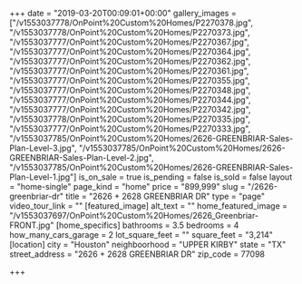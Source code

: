 +++
date = "2019-03-20T00:09:01+00:00"
gallery_images = ["/v1553037778/OnPoint%20Custom%20Homes/P2270378.jpg", "/v1553037778/OnPoint%20Custom%20Homes/P2270373.jpg", "/v1553037777/OnPoint%20Custom%20Homes/P2270367.jpg", "/v1553037777/OnPoint%20Custom%20Homes/P2270364.jpg", "/v1553037777/OnPoint%20Custom%20Homes/P2270362.jpg", "/v1553037777/OnPoint%20Custom%20Homes/P2270361.jpg", "/v1553037777/OnPoint%20Custom%20Homes/P2270355.jpg", "/v1553037777/OnPoint%20Custom%20Homes/P2270348.jpg", "/v1553037777/OnPoint%20Custom%20Homes/P2270344.jpg", "/v1553037777/OnPoint%20Custom%20Homes/P2270342.jpg", "/v1553037778/OnPoint%20Custom%20Homes/P2270335.jpg", "/v1553037777/OnPoint%20Custom%20Homes/P2270333.jpg", "/v1553037785/OnPoint%20Custom%20Homes/2626-GREENBRIAR-Sales-Plan-Level-3.jpg", "/v1553037785/OnPoint%20Custom%20Homes/2626-GREENBRIAR-Sales-Plan-Level-2.jpg", "/v1553037785/OnPoint%20Custom%20Homes/2626-GREENBRIAR-Sales-Plan-Level-1.jpg"]
is_on_sale = true
is_pending = false
is_sold = false
layout = "home-single"
page_kind = "home"
price = "899,999"
slug = "/2626-greenbriar-dr"
title = "2626 + 2628 GREENBRIAR DR"
type = "page"
video_tour_link = ""
[featured_image]
alt_text = ""
home_featured_image = "/v1553037697/OnPoint%20Custom%20Homes/2626_Greenbriar-FRONT.jpg"
[home_specifics]
bathrooms = 3.5
bedrooms = 4
how_many_cars_garage = 2
lot_square_feet = ""
square_feet = "3,214"
[location]
city = "Houston"
neighboorhood = "UPPER KIRBY"
state = "TX"
street_address = "2626 + 2628 GREENBRIAR DR"
zip_code = 77098

+++
